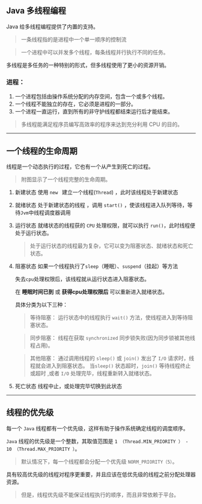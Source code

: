 ## Java 多线程编程
Java 给多线程编程提供了内置的支持。 

> 一条线程指的是进程中一个单一顺序的控制流

> 一个进程中可以并发多个线程，每条线程并行执行不同的任务。

多线程是多任务的一种特别的形式，但多线程使用了更小的资源开销。

### 进程：

1. 一个进程包括由操作系统分配的内存空间，包含一个或多个线程。
2. 一个线程不能独立的存在，它必须是进程的一部分。
3. 一个进程一直运行，直到所有的非守护线程都结束运行后才能结束。

> 多线程能满足程序员编写高效率的程序来达到充分利用 CPU 的目的。


--------------------------------------

## 一个线程的生命周期
线程是一个动态执行的过程，它也有一个从产生到死亡的过程。

> 附图显示了一个线程完整的生命周期。

1. 新建状态
   使用 `new ` 建立一个线程(`Thread`) ，此时该线程处于新建状态 
2. 就绪状态
   处于新建状态的线程 ，调用 `start()` ，使该线程进入队列等待，等待`Jvm`中线程调度器调用
3. 运行状态
   就绪状态的线程获的 `CPU` 处理权限，就可以执行 `run()`，此时线程便处于运行状态。
   > 处于运行状态的线程最为复杂，它可以变为阻塞状态、就绪状态和死亡状态。
4. 阻塞状态
   如果一个线程执行了`sleep`（睡眠）、`suspend`（挂起）等方法
   
   失去`cpu`处理权限后，该线程就从运行状态进入阻塞状态。
   
   在 **睡眠时间已到** 或 **获得cpu处理权限后** 可以重新进入就绪状态。
   
   具体分类为以下三种：

   >等待阻塞：
        运行状态中的线程执行 `wait()` 方法，使线程进入到等待阻塞状态。

   >同步阻塞：
        线程在获取 `synchronized` 同步锁失败(因为同步锁被其他线程占用)。

   >其他阻塞：
        通过调用线程的 `sleep()` 或 `join()` 发出了 `I/O` 请求时，线程就会进入到阻塞状态。
        当`sleep()` 状态超时，`join()` 等待线程终止或超时 ,或者 `I/O` 处理完毕，线程重新转入就绪状态。

5. 死亡状态
   线程中止，或处理完毕切换到此状态


-------------

## 线程的优先级
每一个 `Java` 线程都有一个优先级，这样有助于操作系统确定线程的调度顺序。

`Java` 线程的优先级是一个整数，其取值范围是 `1 （Thread.MIN_PRIORITY ） - 10 （Thread.MAX_PRIORITY ）`。

> 默认情况下，每一个线程都会分配一个优先级 `NORM_PRIORITY（5）`。

具有较高优先级的线程对程序更重要，并且应该在低优先级的线程之前分配处理器资源。
> 但是，线程优先级不能保证线程执行的顺序，而且非常依赖于平台。



